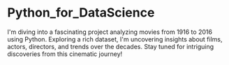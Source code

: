 # Python_for_DataScience
I'm diving into a fascinating project analyzing movies from 1916 to 2016 using Python. 
Exploring a rich dataset, I'm uncovering insights about films, actors, directors, and trends over the decades. 
Stay tuned for intriguing discoveries from this cinematic journey!
